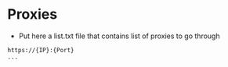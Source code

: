 Proxies
===

* Put here a list.txt file that contains list of proxies to go through
```
https://{IP}:{Port}
...
```
